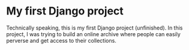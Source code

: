 # My first Django project

Technically speaking, this is my first Django project (unfinished). In this project, I was trying to build an online archive where people can easily perverse and get access to their collections. 
